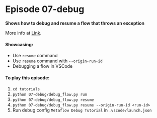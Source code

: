 # Episode 07-debug

**Shows how to debug and resume a flow that throws an exception**

More info at [Link](https://docs.metaflow.org/metaflow/debugging).

#### Showcasing:
- Use `resume` command
- Use `resume` command with `--origin-run-id`
- Debugging a flow in VSCode


#### To play this episode:
1. ```cd tutorials```
2. ```python 07-debug/debug_flow.py run``` 
3. ```python 07-debug/debug_flow.py resume```
4. ```python 07-debug/debug_flow.py resume --origin-run-id <run-id>```
5. Run debug config `Metaflow Debug Tutorial` in `.vscode/launch.json`